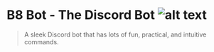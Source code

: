 

B8 Bot - The Discord Bot ![alt text](https://media.discordapp.net/attachments/521810097157046322/525075937629306890/B8_Bot_WhiteBG.jpg?width=200&height=200 "B8 Bot Logo")
===========================================

>A sleek Discord bot that has lots of fun, practical, and intuitive commands.
